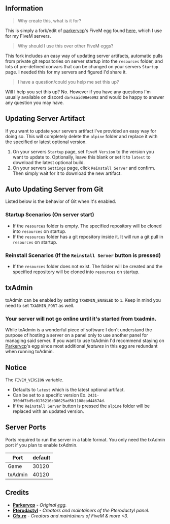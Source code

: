 ## Information

> Why create this, what is it for?

This is simply a fork/edit of [parkervcp](https://github.com/parkervcp)'s FiveM egg found [here](https://github.com/parkervcp/eggs/tree/master/gta/fivem), which I use for my FiveM servers.

> Why should I use this over other FiveM eggs?

This fork includes an easy way of updating server artifacts, automatic pulls from private git repositories on server startup into the `resources` folder, and lots of pre-defined convars that can be changed on your servers `Startup` page. I needed this for my servers and figured I'd share it.

> I have a question/could you help me set this up?

Will I help you set this up? No. However if you have any questions I'm usually available on discord `darksaid98#6092` and would be happy to answer any question you may have.

## Updating Server Artifact

If you want to update your servers artifact I've provided an easy way for doing so. This will completely delete the `alpine` folder and replace it with the specified or latest optional version.

1. On your servers `Startup` page, set `FiveM Version` to the version you want to update to. Optionally, leave this blank or set it to `latest` to download the latest optional build.
2. On your servers `Settings` page, click `Reinstall Server` and confirm. Then simply wait for it to download the new artifact.

## Auto Updating Server from Git

Listed below is the behavior of Git when it's enabled.

### Startup Scenarios (On server start)

* If the `resources` folder is empty. The specified repository will be cloned into `resources` on startup.
* If the `resources` folder has a git repository inside it. It will run a git pull in `resources` on startup.

### Reinstall Scenarios (If the `Reinstall Server` button is pressed)

* If the `resources` folder does not exist. The folder will be created and the specified repository will be cloned into `resources` on startup.

## txAdmin

txAdmin can be enabled by setting `TXADMIN_ENABLED` to `1`. Keep in mind you need to set `TXADMIN_PORT` as well.

### Your server will not go online until it's started from txadmin.

While txAdmin is a wonderful piece of software I don't understand the purpose of hosting a server on a panel only to use another panel for managing said server. If you want to use txAdmin I'd recommend staying on [Parkervcp](https://github.com/parkervcp)'s egg since most additional *features*  in this egg are redundant when running txAdmin.

## Notice

The `FIVEM_VERSION` variable.

* Defaults to `latest` which is the latest optional artifact.
* Can be set to a specific version Ex. `2431-350dd7bd5c0176216c38625ad5b1108ead44674d`.
* If the `Reinstall Server` button is pressed the `alpine` folder will be replaced with an updated version.

## Server Ports

Ports required to run the server in a table format. You only need the txAdmin port if you plan to enable txAdmin.

| Port | default |
| - | - |
| Game | 30120 |
| txAdmin | 40120 |

## Credits

* **[Parkervcp](https://github.com/parkervcp)** - *Original [egg](https://github.com/parkervcp/eggs/tree/master/gta/fivem).*
* **[Pterodactyl](https://pterodactyl.io/)** - *Creators and maintainers of the Pterodactyl panel.*
* **[Cfx.re](https://fivem.net/)** - *Creators and maintainers of  FiveM & more <3.*

